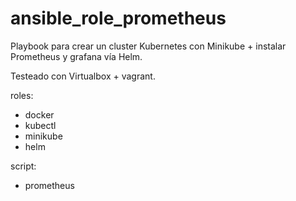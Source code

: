 # ansible_role_prometheus

Playbook para crear un cluster Kubernetes con Minikube + instalar Prometheus y grafana vía Helm.

Testeado con Virtualbox + vagrant.

roles:
- docker
- kubectl
- minikube 
- helm

script:
- prometheus
